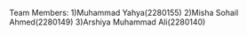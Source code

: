 Team Members:
1)Muhammad Yahya(2280155)
2)Misha Sohail Ahmed(2280149)
3)Arshiya Muhammad Ali(2280140)
